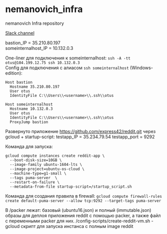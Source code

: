 # nemanovich_infra
nemanovich Infra repository

[Slack channel](https://devops-team-otus.slack.com/messages/CDJ6BJDME)

bastion_IP = 35.210.80.197  
someinternalhost_IP = 10.132.0.3

One-liner для подключения к someinternalhost: ```ssh -A -tt otus@104.199.12.75 ssh 10.132.0.3```  
Config для подключения с алиасом ```ssh someinternalhost``` (Windows-edition):
```
Host bastion
  Hostname 35.210.80.197
  User otus
  IdentityFile C:\\Users\\<username>\\.ssh\\otus

Host someinternalhost
  Hostname 10.132.0.3
  User otus
  IdentityFile C:\\Users\\<username>\\.ssh\\otus
  ProxyJump bastion
```

Развернуто приложение https://github.com/express42/reddit.git через gcloud + startup-script:
testapp_IP = 35.234.79.54
testapp_port = 9292 

Команда для запуска: 
```
gcloud compute instances create reddit-app \
  --boot-disk-size=10GB \
  --image-family ubuntu-1604-lts \
  --image-project=ubuntu-os-cloud \
  --machine-type=g1-small \
  --tags puma-server  \
  --restart-on-failure \
  --metadata-from-file startup-script=/startup_script.sh
```
Команда для создания правила в firewall:
```gcloud compute firewall-rules create default-puma-server --allow tcp:9292 --target-tags puma-server```

В /packer лежат: базовый (ubuntu16.json) и полный (immutable.json) образы для деплоя приложения reddit с помощью packer, а также файл с переменными packer для них.
/config-scripts/create-reddit-vm.sh - gcloud скрипт для запуска инстанса с полным image reddit
